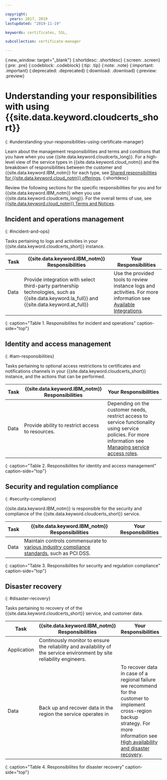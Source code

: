 ```yaml
---

copyright:
  years: 2017, 2019
lastupdated: "2019-11-19"

keywords: certificates, SSL,

subcollection: certificate-manager

---
```


{:new_window: target="_blank"}
{:shortdesc: .shortdesc}
{:screen: .screen}
{:pre: .pre}
{:codeblock: .codeblock}
{:tip: .tip}
{:note: .note}
{:important: .important}
{:deprecated: .deprecated}
{:download: .download}
{:preview: .preview}

# Understanding your responsibilities with using {{site.data.keyword.cloudcerts_short}}
{: #understanding-your-responsibilities-using-certificate-manager}

Learn about the management responsibilities and terms and conditions that you have when you use {{site.data.keyword.cloudcerts_long}}. For a high-level view of the service types in {{site.data.keyword.cloud_notm}} and the breakdown of responsibilities between the customer and {{site.data.keyword.IBM_notm}} for each type, see [Shared responsibilities for {{site.data.keyword.cloud_notm}} offerings](/docs/overview?topic=overview-shared-responsibilities).
{:shortdesc}

Review the following sections for the specific responsibilities for you and for {{site.data.keyword.IBM_notm}} when you use {{site.data.keyword.cloudcerts_long}}. For the overall terms of use, see [{{site.data.keyword.cloud_notm}} Terms and Notices](/docs/overview/terms-of-use?topic=overview-terms).

## Incident and operations management
{: #incident-and-ops}

Tasks pertaining to logs and activities in your {{site.data.keyword.cloudcerts_short}} instance.

| Task | {{site.data.keyword.IBM_notm}} Responsibilities | Your Responsibilities |
|----------|-----------------------|--------|
| Data | Provide integration with select third-party partnership technologies, such as {{site.data.keyword.la_full}} and {{site.data.keyword.at_full}} | Use the provided tools to review instance logs and activities. For more information see [Available Integrations](/docs/services/certificate-manager?topic=certificate-manager-available-integrations).  |
{: caption="Table 1. Responsibilites for incident and operations" caption-side="top"}

## Identity and access management
{: #iam-responsibilities}

Tasks pertaining to optional access restrictions to certificates and notifications channels in your {{site.data.keyword.cloudcerts_short}} instance, and the actions that can be performed.

| Task | {{site.data.keyword.IBM_notm}} Responsibilities | Your Responsibilities |
|----------|-----------------------|--------|
| Data | Provide ability to restrict access to resources. | Depending on the customer needs, restrict access to service functionality using service policies. For more information see [Managing service access roles](/docs/services/certificate-manager?topic=certificate-manager-managing-service-access-roles). |
{: caption="Table 2. Responsibilites for identity and access management" caption-side="top"}

## Security and regulation compliance
{: #security-compliance}

{{site.data.keyword.IBM_notm}} is responsible for the security and compliance of the {{site.data.keyword.cloudcerts_short}} service.

| Task | {{site.data.keyword.IBM_notm}} Responsibilities | Your Responsibilities |
|----------|-----------------------|--------|
| Data| Maintain controls commensurate to [various industry compliance standards](/docs/services/certificate-manager?topic=certificate-manager-compliance-and-standards), such as PCI DSS.  | |
{: caption="Table 3. Responsibilites for security and regulation compliance" caption-side="top"}

## Disaster recovery
{: #disaster-recovery}

Tasks pertaining to recovery of of the {{site.data.keyword.cloudcerts_short}} service, and customer data.

| Task | {{site.data.keyword.IBM_notm}} Responsibilities | Your Responsibilities |
|----------|-----------------------|--------|
| Application | Continously monitor to ensure the reliability and availability of the service environment by site reliability engineers. | |
| Data | Back up and recover data in the region the service operates in | To recover data in case of a regional failure we recommend for the customer to implement cross-region backup strategy. For more information see [High availability and disaster recovery](/docs/services/certificate-manager?topic=certificate-manager-compliance-and-standards#ha-dr). |
{: caption="Table 4. Responsibilites for disaster recovery" caption-side="top"}
